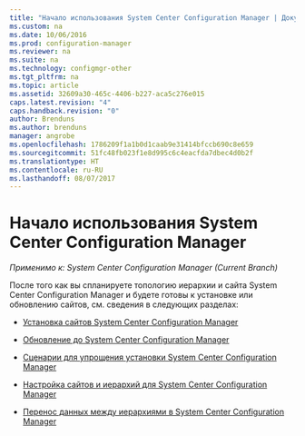 ```yaml
---
title: "Начало использования System Center Configuration Manager | Документы Майкрософт"
ms.custom: na
ms.date: 10/06/2016
ms.prod: configuration-manager
ms.reviewer: na
ms.suite: na
ms.technology: configmgr-other
ms.tgt_pltfrm: na
ms.topic: article
ms.assetid: 32609a30-465c-4406-b227-aca5c276e015
caps.latest.revision: "4"
caps.handback.revision: "0"
author: Brenduns
ms.author: brenduns
manager: angrobe
ms.openlocfilehash: 1786209f1a1b0d1caab9e31414bfccb690c8e659
ms.sourcegitcommit: 51fc48fb023f1e8d995c6c4eacfda7dbec4d0b2f
ms.translationtype: HT
ms.contentlocale: ru-RU
ms.lasthandoff: 08/07/2017
---
```

# <a name="start-using-system-center-configuration-manager"></a>Начало использования System Center Configuration Manager

*Применимо к: System Center Configuration Manager (Current Branch)*

После того как вы спланируете топологию иерархии и сайта System Center Configuration Manager и будете готовы к установке или обновлению сайтов, см. сведения в следующих разделах:  

-   [Установка сайтов System Center Configuration Manager](/sccm/core/servers/deploy/install/installing-sites)  

-   [Обновление до System Center Configuration Manager](../../../core/servers/deploy/install/upgrade-to-configuration-manager.md)  

-   [Сценарии для упрощения установки System Center Configuration Manager](../../../core/servers/deploy/install/scenarios-to-streamline-your-installation.md)  

-   [Настройка сайтов и иерархий для System Center Configuration Manager](../../../core/servers/deploy/configure/configure-sites-and-hierarchies.md)  

-   [Перенос данных между иерархиями в System Center Configuration Manager](../../../core/migration/migrate-data-between-hierarchies.md)  
